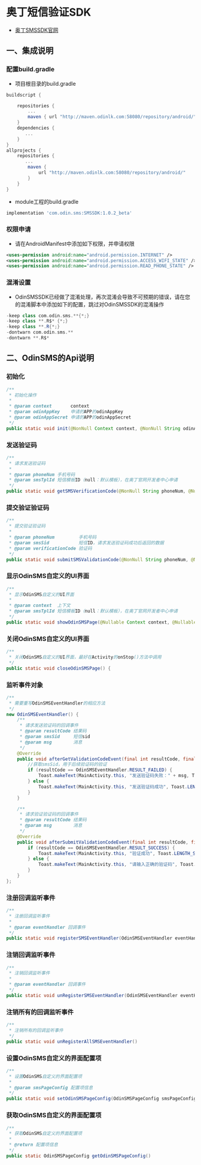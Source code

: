 # 奥丁短信验证SDK

- [奥丁SMSSDK官网](http://www.odinanalysis.com/sms.html)

## 一、集成说明

### 配置build.gradle

- 项目根目录的build.gradle

```groovy
buildscript {

    repositories {
        ...
        maven { url "http://maven.odinlk.com:58080/repository/android/" }
    }
    dependencies {
       ...
    }
}
allprojects {
    repositories {
       ...
        maven {
            url "http://maven.odinlk.com:58080/repository/android/"
        }
    }
}
```

- module工程的build.gradle


```groovy
implementation 'com.odin.sms:SMSSDK:1.0.2_beta'
```

### 权限申请

- 请在AndroidManifest中添加如下权限，并申请权限

```xml
<uses-permission android:name="android.permission.INTERNET" />
<uses-permission android:name="android.permission.ACCESS_WIFI_STATE" />
<uses-permission android:name="android.permission.READ_PHONE_STATE" />
```

### 混淆设置

- OdinSMSSDK已经做了混淆处理，再次混淆会导致不可预期的错误，请在您的混淆脚本中添加如下的配置，跳过对OdinSMSSDK的混淆操作


```groovy
-keep class com.odin.sms.**{*;}
-keep class **.R$* {*;}
-keep class **.R{*;}
-dontwarn com.odin.sms.**
-dontwarn **.R$*
```

## 二、OdinSMS的Api说明

### 初始化

```java
/**
 * 初始化操作
 *
 * @param context       context
 * @param odinAppKey    申请的APP的odinAppKey
 * @param odinAppSecret 申请的APP的odinAppSecret
 */
public static void init(@NonNull Context context, @NonNull String odinAppKey, @NonNull String odinAppSecret)
```



### 发送验证码

```java
/**
 * 请求发送验证码
 *
 * @param phoneNum 手机号码
 * @param smsTplId 短信模板ID（null：默认模板），在奥丁官网开发者中心申请
 */
public static void getSMSVerificationCode(@NonNull String phoneNum, @Nullable String smsTplId)
```



### 提交验证验证码

```java
/**
 * 提交验证验证码
 *
 * @param phoneNum         手机号码
 * @param smsSid           短信ID，请求发送验证码成功后返回的数据
 * @param verificationCode 验证码
 */
public static void submitSMSValidationCode(@NonNull String phoneNum, @NonNull String smsSid, @NonNull String verificationCode)
```



### 显示OdinSMS自定义的UI界面

```JAVA
/**
 * 显示OdinSMS自定义的UI界面
 *
 * @param context  上下文
 * @param smsTplId 短信模板ID（null：默认模板），在奥丁官网开发者中心申请
 */
public static void showOdinSMSPage(@Nullable Context context, @Nullable String smsTplId)
```



### 关闭OdinSMS自定义的UI界面

```JAVA
/**
 * 关闭OdinSMS自定义的UI界面，最好在Activity的onStop()方法中调用
 */
public static void closeOdinSMSPage() {
```



### 监听事件对象

```Java
/**
 * 需要重写OdinSMSEventHandler的相应方法
 */
new OdinSMSEventHandler() {
    /**
     * 请求发送验证码的回调事件
     * @param resultCode 结果码
     * @param smsSid     短信sid
     * @param msg        消息
     */
    @Override
    public void afterGetValidationCodeEvent(final int resultCode, final String smsSid, final String msg) {
        //获取smsSid，用于后续验证码的验证
        if (resultCode == OdinSMSEventHandler.RESULT_FAILED) {
            Toast.makeText(MainActivity.this, "发送验证码失败：" + msg, Toast.LENGTH_SHORT).show();
        } else {
            Toast.makeText(MainActivity.this, "发送验证码成功", Toast.LENGTH_SHORT).show();
        }
    }

    /**
     * 请求验证验证码的回调事件
     * @param resultCode 结果码
     * @param msg        消息
     */
    @Override
    public void afterSubmitValidationCodeEvent(final int resultCode, final String msg) {
        if (resultCode == OdinSMSEventHandler.RESULT_SUCCESS) {
            Toast.makeText(MainActivity.this, "验证成功", Toast.LENGTH_SHORT).show();
        } else {
            Toast.makeText(MainActivity.this, "请输入正确的验证码", Toast.LENGTH_SHORT).show();
        }
    }
};
```



### 注册回调监听事件

```java
/**
 * 注册回调监听事件
 *
 * @param eventHandler 回调事件
 */
public static void registerSMSEventHandler(OdinSMSEventHandler eventHandler)
```



### 注销回调监听事件

```java
/**
 * 注销回调监听事件
 *
 * @param eventHandler 回调事件
 */
public static void unRegisterSMSEventHandler(OdinSMSEventHandler eventHandler)
```



### 注销所有的回调监听事件

```java
/**
 * 注销所有的回调监听事件
 */
public static void unRegisterAllSMSEventHandler()
```



### 设置OdinSMS自定义的界面配置项

```java
/**
 * 设置OdinSMS自定义的界面配置项
 *
 * @param smsPageConfig 配置项信息
 */
public static void setOdinSMSPageConfig(OdinSMSPageConfig smsPageConfig)
```



### 获取OdinSMS自定义的界面配置项

```JAVA
/**
 * 获取OdinSMS自定义的界面配置项
 *
 * @return 配置项信息
 */
public static OdinSMSPageConfig getOdinSMSPageConfig()
```